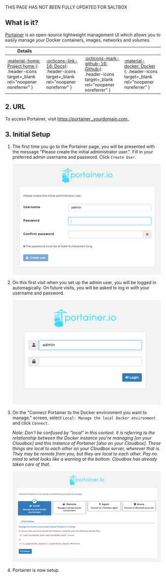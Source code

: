 THIS PAGE HAS NOT BEEN FULLY UPDATED FOR SALTBOX

## What is it?

[Portainer](https://portainer.io/) is an open-source lightweight management UI which allows you to easily manage your Docker containers, images, networks and volumes.

| Details     |             |             |             |
|-------------|-------------|-------------|-------------|
| [:material-home: Project home ](https://portainer.io/){: .header-icons target=_blank rel="noopener noreferrer" } | [:octicons-link-16: Docs](https://docs.portainer.io//){: .header-icons target=_blank rel="noopener noreferrer" } | [:octicons-mark-github-16: Github:](https://github.com/portainer/portainer/){: .header-icons target=_blank rel="noopener noreferrer" } | [:material-docker: Docker ](https://hub.docker.com/r/portainer/portainer-ce){: .header-icons target=_blank rel="noopener noreferrer" }|

## 2. URL

To access Portainer, visit  https://portainer._yourdomain.com_

## 3. Initial Setup

1. The first time you go to the Portainer page, you will be presented with the message "Please create the initial administrator user.". Fill in your preferred admin username and password. Click `Create User`.

    ![](../images/portainer/portainer-01.png)

2. On this first visit when you set up the admin user, you will be logged in automagically. On future visits, you will be asked to log in with your username and password.

    ![](../images/portainer/portainer-02.png)

3. On the "Connect Portainer to the Docker environment you want to manage." screen, select `Local: Manage the local Docker environment` and click `Connect`.

    _Note: Don't be confused by "local" in this context.  It is referring to the relationship between the Docker instance you're managing [on your Cloudbox] and this instance of Portainer [also on your Cloudbox].  These things are local to each other on your Cloudbox server, wherever that is.  They may be remote from you, but they are local to each other.  Pay no mind to what looks like a warning at the bottom.  Cloudbox has already taken care of that._

    ![](../images/portainer/portainer-03.png)

4. Portainer is now setup.